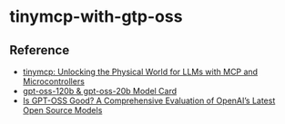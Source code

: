 # tinymcp-with-gtp-oss


## Reference
- [tinymcp: Unlocking the Physical World for LLMs with MCP and Microcontrollers](https://blog.golioth.io/tinymcp-unlocking-the-physical-world-for-llms-with-mcp-and-microcontrollers/)
- [gpt-oss-120b & gpt-oss-20b Model Card](https://cdn.openai.com/pdf/419b6906-9da6-406c-a19d-1bb078ac7637/oai_gpt-oss_model_card.pdf)
- [Is GPT-OSS Good? A Comprehensive Evaluation of
OpenAI’s Latest Open Source Models](https://arxiv.org/pdf/2508.12461)